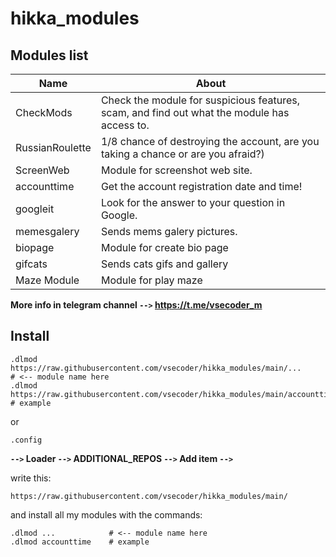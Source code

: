 # hikka_modules

## Modules list

| Name | About |
|---|---|
CheckMods           | Check the module for suspicious features, scam, and find out what the module has access to.
RussianRoulette     | 1/8 chance of destroying the account, are you taking a chance or are you afraid?)
ScreenWeb           | Module for screenshot web site.
accounttime         | Get the account registration date and time!
googleit            | Look for the answer to your question in Google.
memesgalery         | Sends mems galery pictures.
biopage             | Module for create bio page
gifcats             | Sends cats gifs and gallery
Maze Module         | Module for play maze

**More info in telegram channel ```-->``` https://t.me/vsecoder_m**

## Install

```
.dlmod https://raw.githubusercontent.com/vsecoder/hikka_modules/main/...               # <-- module name here
.dlmod https://raw.githubusercontent.com/vsecoder/hikka_modules/main/accounttime.py    # example
```

or

```
.config
```

**```-->``` Loader ```-->``` ADDITIONAL_REPOS ```-->``` Add item ```-->```**

write this:

```
https://raw.githubusercontent.com/vsecoder/hikka_modules/main/
```

and install all my modules with the commands:

```
.dlmod ...            # <-- module name here
.dlmod accounttime    # example
